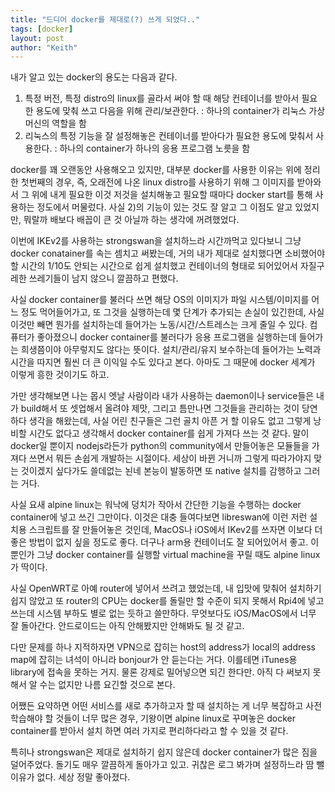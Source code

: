 ```yaml
---
title: "드디어 docker를 제대로(?) 쓰게 되었다.."
tags: [docker]
layout: post
author: "Keith"
---
```


내가 알고 있는 docker의 용도는 다음과 같다.

1) 특정 버전, 특정 distro의 linux를 골라서 써야 할 때 해당 컨테이너를 받아서 필요한 용도에 맞춰 쓰고 다음을 위해 관리/보관한다. : 하나의 container가 리눅스 가상머신의 역할을 함
2) 리눅스의 특정 기능을 잘 설정해놓은 컨테이너를 받아다가 필요한 용도에 맞춰서 사용한다. : 하나의 container가 하나의 응용 프로그램 노릇을 함

docker를 꽤 오랜동안 사용해오고 있지만, 대부분 docker를 사용한 이유는 위에 정리한 첫번째의 경우, 즉, 오래전에 나온 linux distro를 사용하기 위해 그 이미지를 받아와서 그 위에 내게 필요한 이것 저것을 설치해놓고 필요할 때마다 docker start를 통해 사용하는 정도에서 머물렀다. 사실 2)의 기능이 있는 것도 잘 알고 그 이점도 알고 있었지만, 뭐랄까 배보다 배꼽이 큰 것 아닐까 하는 생각에 꺼려했었다.

이번에 IKEv2를 사용하는 strongswan을 설치하느라 시간까먹고 있다보니 그냥 docker conatainer를 속는 셈치고 써봤는데, 거의 내가 제대로 설치했다면 소비했어야 할 시간의 1/10도 안되는 시간으로 쉽게 설치했고 컨테이너의 형태로 되어있어서 자질구레한 쓰레기들이 남지 않으니 깔끔하고 편했다. 

사실 docker container를 불러다 쓰면 해당 OS의 이미지가 파일 시스템/이미지를 어느 정도 먹어들어가고, 또 그것을 실행하는데 몇 단계가 추가되는 손실이 있긴한데, 사실 이것만 빼면 뭔가를 설치하는데 들어가는 노동/시간/스트레스는 크게 줄일 수 있다. 컴퓨터가 좋아졌으니 docker container를 불러다가 응용 프로그램을 실행하는데 들어가는 희생쯤이야 아무렇지도 않다는 뜻이다. 설치/관리/유지 보수하는데 들어가는 노력과 시간을 따지면 훨씬 더 큰 이익일 수도 있다고 본다. 아마도 그 때문에 docker 세계가 이렇게 흥한 것이기도 하고.

가만 생각해보면 나는 몹시 엣날 사람이라 내가 사용하는 daemon이나 service들은 내가 build해서 또 셋업해서 올려야 제맛, 그리고 틈만나면 그것들을 관리하는 것이 당연하다 생각을 해왔는데, 사실 어린 친구들은 그런 골치 아픈 거 할 이유도 없고 그렇게 낭비할 시간도 없다고 생각해서 docker container를 쉽게 가져다 쓰는 것 같다. 말이 docker일 뿐이지 nodejs라든가 python의 community에서 만들어놓은 모듈들을 가져다 쓰면서 뭐든 손쉽게 개발하는 시절이다. 세상이 바뀐 거니까 그렇게 따라가야지 맞는 것이겠지 싶다가도 쓸데없는 뇐네 본능이 발동하면 또 native 설치를 감행하고 그러는 거다.

사실 요새 alpine linux는 워낙에 덩치가 작아서 간단한 기능을 수행하는 docker container에 넣고 쓰긴 그만이다. 이것은 대충 들여다보면 libreswan에 이런 저런 설치용 스크립트를 잘 만들어놓은 것인데, MacOS나 iOS에서 IKev2를 쓰자면 이보다 더 좋은 방법이 없지 싶을 정도로 좋다. 더구나 arm용 컨테이너도 잘 되어있어서 좋고. 이 뿐인가 그냥 docker container를 실행할 virtual machine을 꾸릴 때도 alpine linux가 딱이다.

사실 OpenWRT로 아예 router에 넣어서 쓰려고 했었는데, 내 입맛에 맞춰어 설치하기 쉽지 않았고 또 router의 CPU는 docker를 돌릴만 할 수준이 되지 못해서 Rpi4에 넣고 쓰는데 시스템 부하도 별로 없는 듯하고 쓸만하다. 무엇보다도 iOS/MacOS에서 너무 잘 돌아간다. 안드로이드는 아직 안해봤지만 안해봐도 될 것 같고.

다만 문제를 하나 지적하자면 VPN으로 잡히는 host의 address가 local의 address map에 잡히는 녀석이 아니라 bonjour가 안 듣는다는 거다. 이를테면 iTunes용 library에 접속을 못하는 거지. 물론 강제로 밀어넣으면 되긴 한다만. 아직 다 써보지 못해서 알 수는 없지만 나름 요긴할 것으로 본다.

어쨌든 요약하면 어떤 서비스를 새로 추가하고자 할 때 설치하는 게 너무 복잡하고 사전학습해야 할 것들이 너무 많은 경우, 기왕이면 alpine linux로 꾸며놓은 docker container를 받아서 설치 하면 여러 가지로 편리하다라고 할 수 있을 것 같다. 

특히나 strongswan은 제대로 설치하기 쉽지 않은데 docker container가 많은 짐을 덜어주었다. 돌기도 매우 깔끔하게 돌아가고 있고. 귀찮은 로그 봐가며 설정하느라 땀 뺄 이유가 없다. 세상 정말 좋아졌다.
